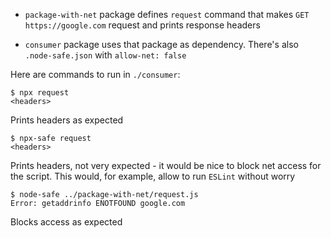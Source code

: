 - `package-with-net` package defines `request` command that 
makes `GET https://google.com` request and prints response headers

- `consumer` package uses that package as dependency. There's also `.node-safe.json` with `allow-net: false`

Here are commands to run in `./consumer`:

```
$ npx request
<headers>
```

Prints headers as expected

```
$ npx-safe request
<headers>
```

Prints headers, not very expected - it would be nice to block net access for the script. This would, for example, allow to run `ESLint` without
worry

```
$ node-safe ../package-with-net/request.js
Error: getaddrinfo ENOTFOUND google.com
```

Blocks access as expected

